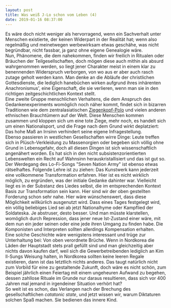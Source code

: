 ```yaml
---
layout: post
title: Was weiß J-Lo schon vom Leben (4)
date: 2019-01-16 08:37:00
---
```


Es wäre doch nicht weniger als hervorragend, wenn ein Sachverhalt unter Menschen existierte, der keinen Widerpart in der Realität hat; wenn also regelmäßig und meinetwegen werbewirksam etwas geschähe, was nicht begründbar, nicht fassbar, ja ganz ohne eigene Genealogie wäre.<br> Nun, Phänomene, die dem nahekommen, finden wir freilich in Ritualen oder Bräuchen der Teilgesellschaften, doch mögen diese auch mithin als absurd wahrgenommen werden, so liegt jener Charakter meist in einem klar zu benennenden Widerspruch verborgen, von wo aus er aber auch rasch zutage geholt werden kann. Man denke an die Abläufe der christlichen Gottesdienste, die lediglich hanebüchen wirken aufgrund ihres inhärenten Anachronismus', eine Eigenschaft, die sie verlieren, wenn man sie in den richtigen zeitgeschichtlichen Kontext stellt.<br>
Eine zweite Gruppe menschlichen Verhaltens, die dem Anspruch des Gedankenexperiments womöglich noch näher kommt, findet sich in bizarren Traditionen wie dem zentralasiatischen [Ziegenkopf-Polo](https://de.wikipedia.org/wiki/Buzkaschi) und vielen anderen ethnischen Brauchtümern auf der Welt. Diese Menschen kommen zusammen und kloppen sich um eine tote Ziege, mehr noch, es handelt sich um einen Nationalsport, und die Frage nach dem Grund wirkt deplatziert: Das hohe Maß an Irrsinn verhindert seine eigene Infragestellung.<br>
Ebenso passieren in westlichen Gesellschaften wirre Dinge: Leute treffen sich in Plüsch-Verkleidung zu Massenorgien oder begeben sich völlig ohne Grund in Lebensgefahr, doch all diesen Dingen ist sich wissenschaftlich angenähert worden. Es hat sich in den nicht subsistenzorientierten Lebenswelten ein Recht auf Wahnsinn herauskristallisiert und das ist gut so.<br>
Der Werdegang des Lo-Fi-Songs "Seven Nation Army" ist ebenso etwas rätselhaftes. Folgende Lehre ist zu ziehen: Das Kunstwerk kann jederzeit eine vollkommene Transformation erfahren. Hier ist es nicht wirklich möglich, zu ergründen, was der initiale Gedanke dahinter war. Vielleicht liegt es in der Substanz des Liedes selbst, die im entsprechenden Kontext Basis zur Transformation sein kann. Hier sind wir der oben gestellten Forderung schon sehr nahe. Hier wäre wünschenswert, dass diese Möglichkeit willkürlich ausgenutzt wird. Dass eines Tages festgelegt wird, ein völlig beliebiges Lied sei ab jetzt Nationalhyme oder Kampflied der Soldateska. Je abstruser, desto besser. Und man müsste klarstellen, womöglich durch Repression, dass jener neue Ist-Zustand einer wäre, mit dem nun ein jeder seinen oder eine jede ihren Umgang zu finden habe. Die Komponisten und Interpreten sollten allerdings Kompensation erhalten.<br>
Eine solche Geschichte wäre wenigstens interessant und trüge zur Unterhaltung bei: Von oben verordnete Brüche. Wenn in Nordkorea die Läden der Hauptstadt stets prall gefüllt sind und man gleichzeitig aber nichts davon kaufen darf, weil sich die Gewerbetreibenden lediglich an Kim Il-Sungs Weisung halten, in Nordkorea sollten keine leeren Regale existieren, dann ist das letztlich nichts anderes. Das taugt natürlich nicht zum Vorbild für eine zu gestaltende Zukunft, doch wäre es nicht schön, zum Beispiel jährlich einen Feiertag mit einem ungeheuren Aufwand zu begehen, dessen zahllose Rituale im Grunde nur daraus resultieren, dass sich vor 400 Jahren mal jemand in irgendeiner Situation verhört hat?<br>
So weit ist es schon, das Verlangen nach der Brechung des gesellschaftlichen *catatonic state*, und jetzt wissen wir, warum Diktaturen solchen Spaß machen. Sie bedienen das innere Kind.
